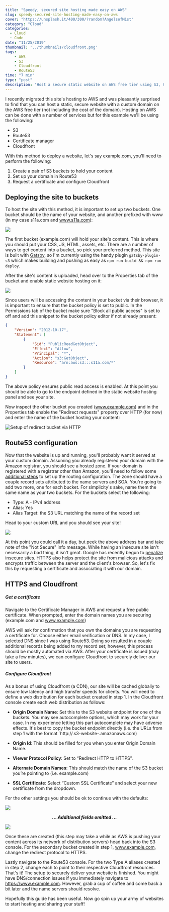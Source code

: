 ```yaml
---
title: "Speedy, secured site hosting made easy on AWS"
slug: speedy-secured-site-hosting-made-easy-on-aws
cover: "https://unsplash.it/400/300/?random?AngelsofMist"
category: "Cloud"
categories:
  - Cloud
  - Code
date: "11/25/2019"
thumbnail: '../thumbnails/cloudfront.png'
tags:
    - AWS
    - S3
    - Cloudfront
    - Route53
time: "7 min"
type: "post"
description: "Host a secure static website on AWS free tier using S3, CloudFront, Route53, and Certificate Manager for custom domains and HTTPS."
---
```


I recently migrated this site's hosting to AWS and was pleasantly surprised to find that you can host a static, secure website with a custom domain on the AWS free tier (not including the cost of the domain). Hosting on AWS can be done with a number of services but for this example we'll be using the following:

* S3
* Route53
* Certificate manager 
* Cloudfront

With this method to deploy a website, let's say example.com, you'll need to perform the following:

1. Create a pair of S3 buckets to hold your content 
2. Set up your domain in Route53
3. Request a certificate and configure Cloudfront

## Deploying the site to buckets
To host the site with this method, it is important to set up two buckets. One bucket should be the name of your website, and another prefixed with www (in my case s11a.com and www.s11a.com):

![](../images/s3Console.png)

The first bucket (example.com) will hold your site's content. This is where you should put your CSS, JS, HTML, assets, etc. There are a number of ways to get content into a bucket, so pick your preferred method. This site is built with [Gatsby](https://www.gatsbyjs.org/), so I'm currently using the handy plugin `gatsby-plugin-s3` which makes building and pushing as easy as `npm run build && npm run deploy`. 

After the site's content is uploaded, head over to the Properties tab of the bucket and enable static website hosting on it:

![](../images/s3StaticHosting.png)

Since users will be accessing the content in your bucket via their browser, it is important to ensure that the bucket policy is set to public. In the Permissions tab of the bucket make sure "Block all public access" is set to off and add this snippet to the bucket policy editor if not already present:

```json
{
    "Version": "2012-10-17",
    "Statement": [
        {
            "Sid": "PublicReadGetObject",
            "Effect": "Allow",
            "Principal": "*",
            "Action": "s3:GetObject",
            "Resource": "arn:aws:s3:::s11a.com/*"
        }
    ]
}
```

The above policy ensures public read access is enabled. At this point you should be able to go to the endpoint defined in the static website hosting panel and see your site.

Now inspect the other bucket you created (www.example.com) and in the Properties tab enable the "Redirect requests" property over HTTP (for now) and enter the name of the bucket hosting your content:

![Setup of redirect bucket via HTTP](../images/s3Redirect.png)

## Route53 configuration
Now that the website is up and running, you'll probably want it served at your custom domain. Assuming you already registered your domain with the Amazon registrar, you should see a hosted zone. If your domain is registered with a registrar other than Amazon, you'll need to follow some [additional steps](https://docs.aws.amazon.com/Route53/latest/DeveloperGuide/dns-configuring.html) to set up the routing configuration. The zone should have a couple record sets attributed to the name servers and SOA. You're going to add two more, one for each bucket. For simplicity's sake, name them the same name as your two buckets. For the buckets select the following:

- Type: A - IPv4 address
- Alias: Yes 
- Alias Target: the S3 URL matching the name of the record set 

Head to your custom URL and you should see your site!

![](../images/websiteInsecure.png)

At this point you could call it a day, but peek the above address bar and take note of the "Not Secure" info message. While having an insecure site isn't necessarily a bad thing, it isn't great. Google has recently begun to [penalize](https://seo-hacker.com/google-adopt-https/) insecure sites. HTTPS also helps protect the site from malicious attacks and encrypts traffic between the server and the client's browser. So, let's fix this by requesting a certificate and associating it with our domain. 

## HTTPS and Cloudfront

##### Get a certificate
Navigate to the Certificate Manager in AWS and request a free public certificate. When prompted, enter the domain names you are securing (example.com and www.example.com)

AWS will ask for confirmation that you own the domains you are requesting a certificate for. Choose either email verification or DNS. In my case, I selected DNS since I was using Route53. Doing so resulted in a couple additional records being added to my record set; however, this process should be mostly automated via AWS. After your certificate is issued (may take a few minutes), we can configure Cloudfront to securely deliver our site to users. 

##### Configure Cloudfront 
As a bonus of using Cloudfront (a CDN), our site will be cached globally to ensure low latency and high transfer speeds for clients. You will need to define a web distribution for each bucket created in step 1. In the Cloudfront console create each web distribution as follows:

* **Origin Domain Name**: Set this to the S3 website endpoint for one of the buckets. You may see autocomplete options, which may work for your case. In my experience letting this part autocomplete may have adverse effects. It's best to copy the bucket endpoint directly (i.e. the URLs from step 1 with the format `http://<bucket-name>.s3-website-<region>.amazonaws.com)
  
* **Origin Id**: This should be filled for you when you enter Origin Domain Name.
* **Viewer Protocol Policy**: Set to “Redirect HTTP to HTTPS”.
* **Alternate Domain Names**: This should match the name of the S3 bucket you’re pointing to (i.e. example.com)
* **SSL Certificate**: Select “Custom SSL Certificate” and select your new certificate from the dropdown.

For the other settings you should be ok to continue with the defaults:

![](../images/cloudFront1.png)
<p style="text-align: center; font-weight: 800; font-style:italic">
... Additional fields omitted ... 
</p>

![](../images/cloudFront2.png)

Once these are created (this step may take a while as AWS is pushing your content across its network of distribution servers) head back into the S3 console. For the secondary bucket created in step 1, www.example.com, change the redirect protocol to HTTPS. 

Lastly navigate to the Route53 console. For the two Type A aliases created in step 2, change each to point to their respective Cloudfront resources. That's it! The setup to securely deliver your website is finished. You might have DNS/connection issues if you immediately navigate to https://www.example.com. However, grab a cup of coffee and come back a bit later and the name servers should resolve. 

Hopefully this guide has been useful. Now go spin up your army of websites to start hosting and sharing your stuff!
